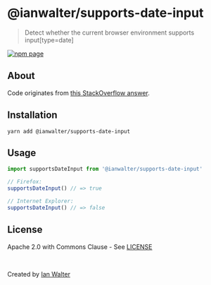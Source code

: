 # @ianwalter/supports-date-input
> Detect whether the current browser environment supports input[type=date]

[![npm page][npmImage]][npmUrl]

## About

Code originates from [this StackOverflow answer][soUrl].

## Installation

```console
yarn add @ianwalter/supports-date-input
```

## Usage

```js
import supportsDateInput from '@ianwalter/supports-date-input'

// Firefox:
supportsDateInput() // => true

// Internet Explorer:
supportsDateInput() // => false
```

## License

Apache 2.0 with Commons Clause - See [LICENSE][licenseUrl]

&nbsp;

Created by [Ian Walter](https://iankwalter.com)

[npmImage]: https://img.shields.io/npm/v/@ianwalter/supports-date-input.svg
[npmUrl]: https://www.npmjs.com/package/@ianwalter/supports-date-input
[soUrl]: https://stackoverflow.com/a/10199306/894420
[licenseUrl]: https://github.com/ianwalter/supports-date-input/blob/master/LICENSE
